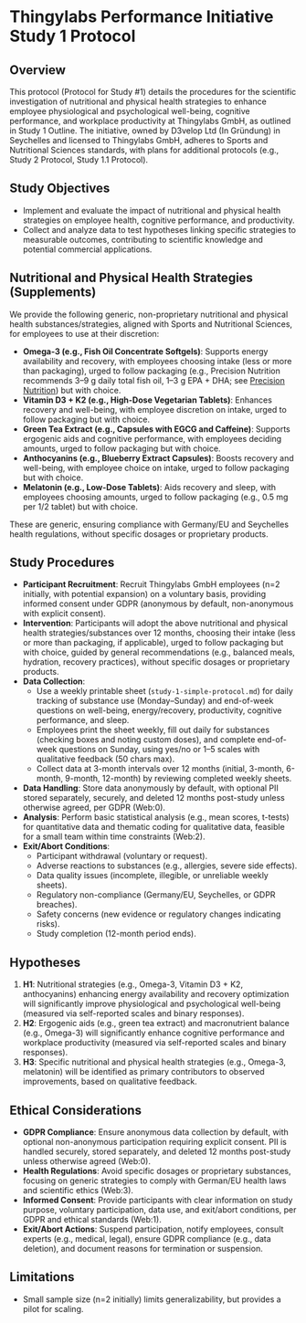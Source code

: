 <!-- docs/s1-supplement-protocol.md -->
# Thingylabs Performance Initiative Study 1 Protocol

## Overview
This protocol (Protocol for Study #1) details the procedures for the scientific investigation of nutritional and physical health strategies to enhance employee physiological and psychological well-being, cognitive performance, and workplace productivity at Thingylabs GmbH, as outlined in Study 1 Outline. The initiative, owned by D3velop Ltd (In Gründung) in Seychelles and licensed to Thingylabs GmbH, adheres to Sports and Nutritional Sciences standards, with plans for additional protocols (e.g., Study 2 Protocol, Study 1.1 Protocol).

## Study Objectives
- Implement and evaluate the impact of nutritional and physical health strategies on employee health, cognitive performance, and productivity.
- Collect and analyze data to test hypotheses linking specific strategies to measurable outcomes, contributing to scientific knowledge and potential commercial applications.

## Nutritional and Physical Health Strategies (Supplements)
We provide the following generic, non-proprietary nutritional and physical health substances/strategies, aligned with Sports and Nutritional Sciences, for employees to use at their discretion:
- **Omega-3 (e.g., Fish Oil Concentrate Softgels)**: Supports energy availability and recovery, with employees choosing intake (less or more than packaging), urged to follow packaging (e.g., Precision Nutrition recommends 3–9 g daily total fish oil, 1–3 g EPA + DHA; see [Precision Nutrition](https://www.precisionnutrition.com/all-about-fish-oil#:~:text=Summary%20and%20recommendations,(e.g.%20herring%2C%20mackerel))) but with choice.
- **Vitamin D3 + K2 (e.g., High-Dose Vegetarian Tablets)**: Enhances recovery and well-being, with employee discretion on intake, urged to follow packaging but with choice.
- **Green Tea Extract (e.g., Capsules with EGCG and Caffeine)**: Supports ergogenic aids and cognitive performance, with employees deciding amounts, urged to follow packaging but with choice.
- **Anthocyanins (e.g., Blueberry Extract Capsules)**: Boosts recovery and well-being, with employee choice on intake, urged to follow packaging but with choice.
- **Melatonin (e.g., Low-Dose Tablets)**: Aids recovery and sleep, with employees choosing amounts, urged to follow packaging (e.g., 0.5 mg per 1/2 tablet) but with choice.

These are generic, ensuring compliance with Germany/EU and Seychelles health regulations, without specific dosages or proprietary products.

## Study Procedures
- **Participant Recruitment**: Recruit Thingylabs GmbH employees (n=2 initially, with potential expansion) on a voluntary basis, providing informed consent under GDPR (anonymous by default, non-anonymous with explicit consent).
- **Intervention**: Participants will adopt the above nutritional and physical health strategies/substances over 12 months, choosing their intake (less or more than packaging, if applicable), urged to follow packaging but with choice, guided by general recommendations (e.g., balanced meals, hydration, recovery practices), without specific dosages or proprietary products.
- **Data Collection**:
  - Use a weekly printable sheet (`study-1-simple-protocol.md`) for daily tracking of substance use (Monday–Sunday) and end-of-week questions on well-being, energy/recovery, productivity, cognitive performance, and sleep.
  - Employees print the sheet weekly, fill out daily for substances (checking boxes and noting custom doses), and complete end-of-week questions on Sunday, using yes/no or 1–5 scales with qualitative feedback (50 chars max).
  - Collect data at 3-month intervals over 12 months (initial, 3-month, 6-month, 9-month, 12-month) by reviewing completed weekly sheets.
- **Data Handling**: Store data anonymously by default, with optional PII stored separately, securely, and deleted 12 months post-study unless otherwise agreed, per GDPR (Web:0).
- **Analysis**: Perform basic statistical analysis (e.g., mean scores, t-tests) for quantitative data and thematic coding for qualitative data, feasible for a small team within time constraints (Web:2).
- **Exit/Abort Conditions**:
  - Participant withdrawal (voluntary or request).
  - Adverse reactions to substances (e.g., allergies, severe side effects).
  - Data quality issues (incomplete, illegible, or unreliable weekly sheets).
  - Regulatory non-compliance (Germany/EU, Seychelles, or GDPR breaches).
  - Safety concerns (new evidence or regulatory changes indicating risks).
  - Study completion (12-month period ends).

## Hypotheses
1. **H1**: Nutritional strategies (e.g., Omega-3, Vitamin D3 + K2, anthocyanins) enhancing energy availability and recovery optimization will significantly improve physiological and psychological well-being (measured via self-reported scales and binary responses).
2. **H2**: Ergogenic aids (e.g., green tea extract) and macronutrient balance (e.g., Omega-3) will significantly enhance cognitive performance and workplace productivity (measured via self-reported scales and binary responses).
3. **H3**: Specific nutritional and physical health strategies (e.g., Omega-3, melatonin) will be identified as primary contributors to observed improvements, based on qualitative feedback.

## Ethical Considerations
- **GDPR Compliance**: Ensure anonymous data collection by default, with optional non-anonymous participation requiring explicit consent. PII is handled securely, stored separately, and deleted 12 months post-study unless otherwise agreed (Web:0).
- **Health Regulations**: Avoid specific dosages or proprietary substances, focusing on generic strategies to comply with German/EU health laws and scientific ethics (Web:3).
- **Informed Consent**: Provide participants with clear information on study purpose, voluntary participation, data use, and exit/abort conditions, per GDPR and ethical standards (Web:1).
- **Exit/Abort Actions**: Suspend participation, notify employees, consult experts (e.g., medical, legal), ensure GDPR compliance (e.g., data deletion), and document reasons for termination or suspension.

## Limitations
- Small sample size (n=2 initially) limits generalizability, but provides a pilot for scaling.